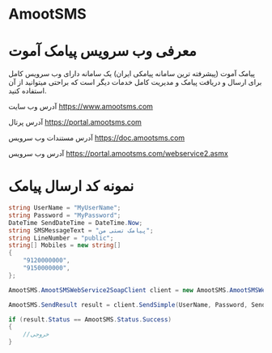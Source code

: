 # AmootSMS

# معرفی وب سرویس پیامک آموت
پیامک آموت (پیشرفته ترین سامانه پیامکی ایران) یک سامانه دارای وب سرویس کامل برای ارسال و دریافت پیامک و مدیریت کامل خدمات دیگر است که براحتی میتوانید از آن استفاده کنید.

آدرس وب سایت
https://www.amootsms.com

آدرس پرتال
https://portal.amootsms.com

آدرس مستندات وب سرویس 
https://doc.amootsms.com

آدرس وب سرویس
https://portal.amootsms.com/webservice2.asmx





# نمونه کد ارسال پیامک
```C#
string UserName = "MyUserName";
string Password = "MyPassword";
DateTime SendDateTime = DateTime.Now;
string SMSMessageText = "پیامک تستی من";
string LineNumber = "public";
string[] Mobiles = new string[]
{
    "9120000000",
    "9150000000",
};

AmootSMS.AmootSMSWebService2SoapClient client = new AmootSMS.AmootSMSWebService2SoapClient("AmootSMSWebService2Soap12");

AmootSMS.SendResult result = client.SendSimple(UserName, Password, SendDateTime, SMSMessageText, LineNumber, Mobiles);

if (result.Status == AmootSMS.Status.Success)
{
    //خروجی
}
```
